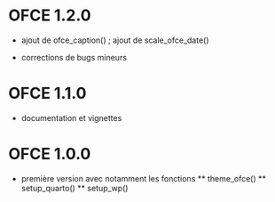 # OFCE 1.2.0
  
* ajout de ofce_caption() ; ajout de scale_ofce_date()

* corrections de bugs mineurs

# OFCE 1.1.0

* documentation et vignettes

# OFCE 1.0.0

* première version avec notamment les fonctions
** theme_ofce()
** setup_quarto()
** setup_wp()

